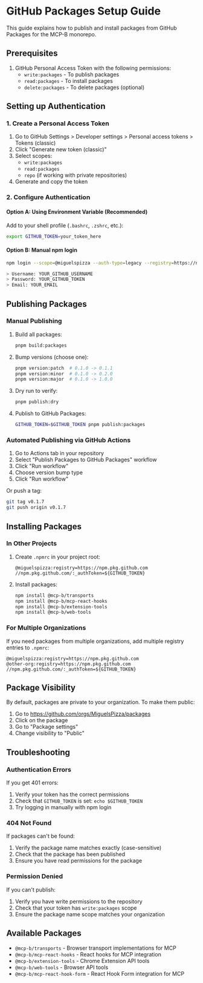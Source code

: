 # GitHub Packages Setup Guide

This guide explains how to publish and install packages from GitHub Packages for the MCP-B monorepo.

## Prerequisites

1. GitHub Personal Access Token with the following permissions:
   - `write:packages` - To publish packages
   - `read:packages` - To install packages
   - `delete:packages` - To delete packages (optional)

## Setting up Authentication

### 1. Create a Personal Access Token

1. Go to GitHub Settings > Developer settings > Personal access tokens > Tokens (classic)
2. Click "Generate new token (classic)"
3. Select scopes:
   - `write:packages`
   - `read:packages`
   - `repo` (if working with private repositories)
4. Generate and copy the token

### 2. Configure Authentication

#### Option A: Using Environment Variable (Recommended)

Add to your shell profile (`.bashrc`, `.zshrc`, etc.):

```bash
export GITHUB_TOKEN=your_token_here
```

#### Option B: Manual npm login

```bash
npm login --scope=@miguelspizza --auth-type=legacy --registry=https://npm.pkg.github.com

> Username: YOUR_GITHUB_USERNAME
> Password: YOUR_GITHUB_TOKEN
> Email: YOUR_EMAIL
```

## Publishing Packages

### Manual Publishing

1. Build all packages:
   ```bash
   pnpm build:packages
   ```

2. Bump versions (choose one):
   ```bash
   pnpm version:patch  # 0.1.0 -> 0.1.1
   pnpm version:minor  # 0.1.0 -> 0.2.0
   pnpm version:major  # 0.1.0 -> 1.0.0
   ```

3. Dry run to verify:
   ```bash
   pnpm publish:dry
   ```

4. Publish to GitHub Packages:
   ```bash
   GITHUB_TOKEN=$GITHUB_TOKEN pnpm publish:packages
   ```

### Automated Publishing via GitHub Actions

1. Go to Actions tab in your repository
2. Select "Publish Packages to GitHub Packages" workflow
3. Click "Run workflow"
4. Choose version bump type
5. Click "Run workflow"

Or push a tag:
```bash
git tag v0.1.7
git push origin v0.1.7
```

## Installing Packages

### In Other Projects

1. Create `.npmrc` in your project root:
   ```
   @miguelspizza:registry=https://npm.pkg.github.com
   //npm.pkg.github.com/:_authToken=${GITHUB_TOKEN}
   ```

2. Install packages:
   ```bash
   npm install @mcp-b/transports
   npm install @mcp-b/mcp-react-hooks
   npm install @mcp-b/extension-tools
   npm install @mcp-b/web-tools
   ```

### For Multiple Organizations

If you need packages from multiple organizations, add multiple registry entries to `.npmrc`:

```
@miguelspizza:registry=https://npm.pkg.github.com
@other-org:registry=https://npm.pkg.github.com
//npm.pkg.github.com/:_authToken=${GITHUB_TOKEN}
```

## Package Visibility

By default, packages are private to your organization. To make them public:

1. Go to https://github.com/orgs/MiguelsPizza/packages
2. Click on the package
3. Go to "Package settings"
4. Change visibility to "Public"

## Troubleshooting

### Authentication Errors

If you get 401 errors:
1. Verify your token has the correct permissions
2. Check that `GITHUB_TOKEN` is set: `echo $GITHUB_TOKEN`
3. Try logging in manually with npm login

### 404 Not Found

If packages can't be found:
1. Verify the package name matches exactly (case-sensitive)
2. Check that the package has been published
3. Ensure you have read permissions for the package

### Permission Denied

If you can't publish:
1. Verify you have write permissions to the repository
2. Check that your token has `write:packages` scope
3. Ensure the package name scope matches your organization

## Available Packages

- `@mcp-b/transports` - Browser transport implementations for MCP
- `@mcp-b/mcp-react-hooks` - React hooks for MCP integration
- `@mcp-b/extension-tools` - Chrome Extension API tools
- `@mcp-b/web-tools` - Browser API tools
- `@mcp-b/mcp-react-hook-form` - React Hook Form integration for MCP